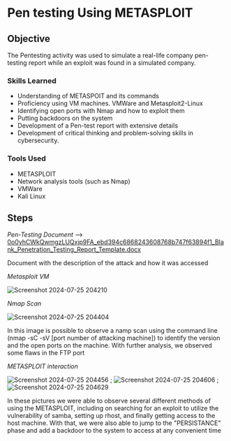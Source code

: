 # Pen testing Using METASPLOIT

## Objective

The Pentesting activity was used to simulate a real-life company pen-testing report while an exploit was found in a simulated company.

### Skills Learned

- Understanding of METASPOIT and its commands
- Proficiency using VM machines. VMWare and Metasploit2-Linux
- Identifying open ports with Nmap and how to exploit them
- Putting backdoors on the system
- Development of a Pen-test report with extensive details
- Development of critical thinking and problem-solving skills in cybersecurity.

### Tools Used

- METASPLOIT
- Network analysis tools (such as Nmap)
- VMWare
- Kali Linux

## Steps

*Pen-Testing Document* --> [0o0yhCWkQwmgzLUQxjp9FA_ebd394c6868243608768b747f63894f1_Blank_Penetration_Testing_Report_Template.docx](https://github.com/user-attachments/files/16385243/0o0yhCWkQwmgzLUQxjp9FA_ebd394c6868243608768b747f63894f1_Blank_Penetration_Testing_Report_Template.docx)

Document with the description of the attack and how it was accessed

*Metasploit VM* 

![Screenshot 2024-07-25 204210](https://github.com/user-attachments/assets/805070fa-4c1d-4d5a-8674-c7f117e7858f)

*Nmap Scan*  

![Screenshot 2024-07-25 204404](https://github.com/user-attachments/assets/72c2edc2-a310-4046-b40e-2cb9e6d00004) 

In this image is possible to observe a namp scan using the command line (nmap -sC -sV [port number of attacking machine]) to identify the version and the open ports on the machine. With further analysis, we observed some flaws in the FTP port 

*METASPLOIT interaction* 

![Screenshot 2024-07-25 204456](https://github.com/user-attachments/assets/8169e230-50eb-49b2-8265-1500c877a56d) ; ![Screenshot 2024-07-25 204606](https://github.com/user-attachments/assets/9da3f81a-bb77-4579-b732-10fe50b84458) ; ![Screenshot 2024-07-25 204629](https://github.com/user-attachments/assets/4ab012ef-30cb-4f38-a303-bef9c773dd69)

In these pictures we were able to observe several different methods of using the METASPLOIT, including on searching for an exploit to utilize the vulnerability of samba, setting up rhost, and finally getting access to the host machine. With that, we were also able to jump to the "PERSISTANCE" phase and add a backdoor to the system to access at any convenient time
